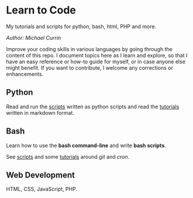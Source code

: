 # Learn to Code
My tutorials and scripts for python, bash, html, PHP and more.

_Author: Michael Currin_

Improve your coding skills in various languages by going through the content of this repo. I document topics here as I learn and explore, so that I have an easy reference or how-to guide for myself, or in case anyone else might benefit. If you want to contribute, I welcome any corrections or enhancements.


## Python

Read and run the [scripts](learn-python/scripts/) written as python scripts and read the [tutorials](learn-python/tutorials) written in markdown format.


## Bash

Learn how to use the **bash command-line** and write **bash scripts**.

See [scripts](learn-bash/bashScripting) and some [tutorials](learn-bash/tutorials) around *git* and *cron*.


## Web Development

HTML, CSS, JavaScript, PHP.
